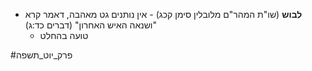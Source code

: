 * **לבוש** (שו"ת המהר"ם מלובלין סימן קכג) - אין נותנים גט מאהבה, דאמר קרא "ושנאה האיש האחרון" (דברים כד:ג)
	* טועה בהחלט

#פרק_יוט_תשפה 